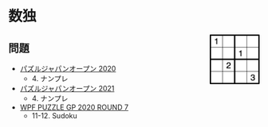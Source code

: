 # 数独

<img src="sudoku.gif" style="float: right; width: 100px;">

## 問題
- [パズルジャパンオープン 2020](../questions/jwpc2020.md)
	- 4\. ナンプレ
- [パズルジャパンオープン 2021](../questions/jwpc2021.md)
	- 4\. ナンプレ
- [WPF PUZZLE GP 2020 ROUND 7](../questions/wpfpgp2020_7.md)
	- 11-12. Sudoku

